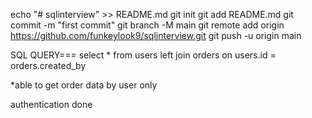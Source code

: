 echo "# sqlinterview" >> README.md
  git init
  git add README.md
  git commit -m "first commit"
  git branch -M main
  git remote add origin https://github.com/funkeylook9/sqlinterview.git
  git push -u origin main


  SQL QUERY===
  select  * from users 
left join orders on users.id  = orders.created_by 


*able to get order data by user only

authentication done